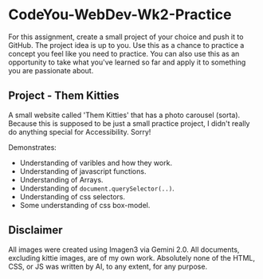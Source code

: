 # CodeYou-WebDev-Wk2-Practice
For this assignment, create a small project of your choice and push it to GitHub. The project idea is up to you. Use this as a chance to practice a concept you feel like you need to practice. You can also use this as an opportunity to take what you've learned so far and apply it to something you are passionate about.

## Project - Them Kitties
A small website called 'Them Kitties' that has a photo carousel (sorta). Because this is supposed to be just a small practice project, I didn't really do anything special for Accessibility.  Sorry!

Demonstrates:
* Understanding of varibles and how they work.
* Understanding of javascript functions.
* Understanding of Arrays.
* Understanding of ```document.querySelector(..)```.
* Understanding of css selectors.
* Some understanding of css box-model.

## Disclaimer
All images were created using Imagen3 via Gemini 2.0. All documents, excluding kittie images, are of my own work. Absolutely none of the HTML, CSS, or JS was written by AI, to any extent, for any purpose.